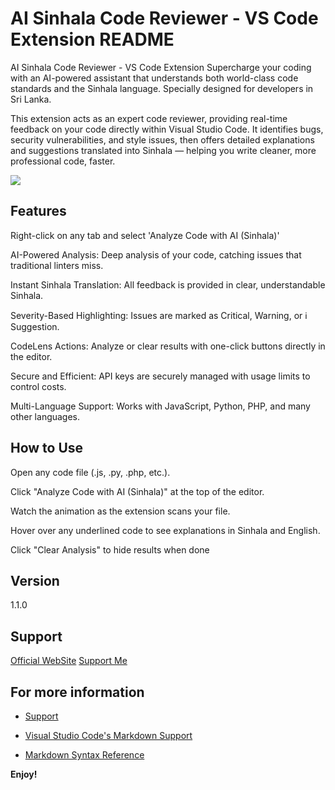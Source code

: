 # AI Sinhala Code Reviewer - VS Code Extension README

AI Sinhala Code Reviewer - VS Code Extension
Supercharge your coding with an AI-powered assistant that understands both world-class code standards and the Sinhala language. Specially designed for developers in Sri Lanka.

This extension acts as an expert code reviewer, providing real-time feedback on your code directly within Visual Studio Code. It identifies bugs, security vulnerabilities, and style issues, then offers detailed explanations and suggestions translated into Sinhala — helping you write cleaner, more professional code, faster.

<img src= 'https://i.ibb.co/bmHB2jh/Capture.png'>

## Features

Right-click on any tab and select 'Analyze Code with AI (Sinhala)'

AI-Powered Analysis: Deep analysis of your code, catching issues that traditional linters miss.

Instant Sinhala Translation: All feedback is provided in clear, understandable Sinhala.

Severity-Based Highlighting: Issues are marked as  Critical,  Warning, or ℹ Suggestion.

CodeLens Actions: Analyze or clear results with one-click buttons directly in the editor.

Secure and Efficient: API keys are securely managed with usage limits to control costs.

Multi-Language Support: Works with JavaScript, Python, PHP, and many other languages.


##  How to Use
Open any code file (.js, .py, .php, etc.).

Click "Analyze Code with AI (Sinhala)" at the top of the editor.

Watch the animation as the extension scans your file.

Hover over any underlined code to see explanations in Sinhala and English.

Click "Clear Analysis" to hide results when done

## Version 
1.1.0

## Support  

[Official WebSite](https://nadeesha95.github.io/translate-to-sinhala.html)
[Support Me ](https://buymeacoffee.com/nadeesha95)

## 

## For more information
* [Support](https://zeylontop10.com/nadeesha-weerasekara)

* [Visual Studio Code's Markdown Support](http://code.visualstudio.com/docs/languages/markdown)
* [Markdown Syntax Reference](https://help.github.com/articles/markdown-basics/)

**Enjoy!**
